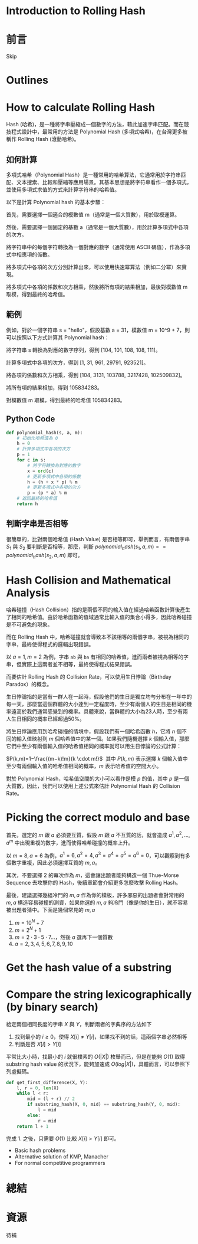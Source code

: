 # Introduction to Rolling Hash

# 前言
Skip
<br>

# Outlines

# How to calculate Rolling Hash
Hash (哈希)，是一種將字串壓縮成一個數字的方法，藉此加速字串匹配。而在競技程式設計中，最常用的方法是 Polynomial Hash (多項式哈希)，在台灣更多被稱作 Rolling Hash (滾動哈希)。

## 如何計算
多項式哈希（Polynomial Hash）是一種常用的哈希算法，它通常用於字符串匹配、文本搜索、比較和壓縮等應用場景。其基本思想是將字符串看作一個多項式，並使用多項式求值的方式來計算字符串的哈希值。

以下是計算 Polynomial hash 的基本步驟：

首先，需要選擇一個適合的模數值 m（通常是一個大質數），用於取模運算。

然後，需要選擇一個固定的基數 a（通常是一個大質數），用於計算多項式中各項的次方。

將字符串中的每個字符轉換為一個對應的數字（通常使用 ASCII 碼值），作為多項式中相應項的係數。

將多項式中各項的次方分別計算出來，可以使用快速冪算法（例如二分冪）來實現。

將多項式中各項的係數和次方相乘，然後將所有項的結果相加，最後對模數值 m 取模，得到最終的哈希值。

## 範例
例如，對於一個字符串 s = "hello"，假設基數 a = 31，模數值 m = 10^9 + 7，則可以按照以下方式計算其 Polynomial hash：

將字符串 s 轉換為對應的數字序列，得到 [104, 101, 108, 108, 111]。

計算多項式中各項的次方，得到 [1, 31, 961, 29791, 923521]。

將各項的係數和次方相乘，得到 [104, 3131, 103788, 3217428, 102509832]。

將所有項的結果相加，得到 105834283。

對模數值 m 取模，得到最終的哈希值 105834283。

## Python Code
```python
def polynomial_hash(s, a, m):
    # 初始化哈希值為 0
    h = 0
    # 計算多項式中各項的次方
    p = 1
    for c in s:
        # 將字符轉換為對應的數字
        x = ord(c)
        # 更新多項式中各項的係數
        h = (h + x * p) % m
        # 更新多項式中各項的次方
        p = (p * a) % m
    # 返回最終的哈希值
    return h
```

## 判斷字串是否相等
很簡單的，比對兩個哈希值 (Hash Value) 是否相等即可，舉例而言，有兩個字串 $S_1$ 與 $S_2$ 要判斷是否相等，那麼，判斷 $polynomial_hash(s_1, a, m) == polynomial_hash(s_2, a, m)$ 即可。

# Hash Collision and Mathematical Analysis
哈希碰撞（Hash Collision）指的是兩個不同的輸入值在經過哈希函數計算後產生了相同的哈希值。由於哈希函數的值域通常比輸入值的集合小得多，因此哈希碰撞是不可避免的現象。

而在 Rolling Hash 中，哈希碰撞就會導致本不該相等的兩個字串，被視為相同的字串，最終使得程式的邏輯出現錯誤。

以 $a=1, m=2$ 為例，字串 `ab` 與 `ba` 有相同的哈希值，進而兩者被視為相等的字串，但實際上這兩者並不相等，最終使得程式結果錯誤。

而要估計 Rolling Hash 的 Collision Rate，可以使用生日悖論（Birthday Paradox）的概念。

生日悖論指的是當有一群人在一起時，假設他們的生日是獨立均勻分布在一年中的每一天，那麼當這個群體的大小達到一定程度時，至少有兩個人的生日是相同的機率遠高於我們通常感覺到的機率。具體來說，當群體的大小為23人時，至少有兩人生日相同的概率已經超過50%。

將生日悖論應用到哈希碰撞的情境中，假設我們有一個哈希函數 $h$，它將 $n$ 個不同的輸入值映射到 $m$ 個哈希值中的某一個。如果我們隨機選擇 $k$ 個輸入值，那麼它們中至少有兩個輸入值的哈希值相同的概率就可以用生日悖論的公式計算：

$P(k,m)=1−\frac{(m−k)!m}{k \cdot m!}$
​
其中 $P(k, m)$ 表示選擇 $k$ 個輸入值中至少有兩個輸入值的哈希值相同的概率，$m$ 表示哈希值的空間大小。

對於 Polynomial Hash，哈希值空間的大小可以看作是模 $p$ 的值，其中 $p$ 是一個大質數。因此，我們可以使用上述公式來估計 Polynomial Hash 的 Collision Rate。

# Picking the correct modulo and base
首先，選定的 $m$ 跟 $a$ 必須要互質，假設 $m$ 跟 $a$ 不互質的話，就會造成 $a^1, a^2, ..., a^m$ 中出現重複的數字，進而使得哈希碰撞的概率上升。

以 $m=8, a=6$ 為例，$a^1=6, a^2=4, a^3=a^4=a^5=a^6=0$，可以觀察到有多個數字重複，因此必須選擇互質的 $m, a$。

其次，不要選擇 $2$ 的冪次作為 $m$，這會讓出題者能夠構造一個 Thue-Morse Sequence 去攻擊你的 Hash，後續章節會介紹更多怎麼攻擊 Rolling Hash。

最後，建議選擇幾組冷門的 $m, a$ 作為你的模板，許多邪惡的出題者會對常用的 $m, a$ 構造容易碰撞的測資，如果你選的 $m, a$ 夠冷門（像是你的生日），就不容易被出題者猜中。下面是幾個常見的 $m, a$
1. $m = 10^N+7$
2. $m = 2^N+1$
3. $m = 2 \cdot 3 \cdot 5 \cdot 7 ...$，然後 $a$ 選再下一個質數
4. $a = 2, 3, 4, 5, 6, 7, 8, 9, 10$

# Get the hash value of a substring

# Compare the string lexicographically (by binary search)
給定兩個相同長度的字串 $X$ 與 $Y$，判斷兩者的字典序的方法如下
1. 找到最小的 $i \geq 0$，使得 $X[i] \neq Y[i]$，如果找不到的話，這兩個字串必然相等
2. 判斷是否 $X[i] > Y[i]$

平常比大小時，找最小的 $i$ 就很樸素的 $O(|X|)$ 枚舉而已，但是在能夠 $O(1)$ 取得 substring hash value 的狀況下，能夠加速成 $O(log |X|)$，具體而言，可以參照下列虛擬碼。

```python
def get_first_difference(X, Y):
    l, r = 0, len(X)
    while l < r:
        mid = (l + r) // 2
        if substring_hash(X, 0, mid) == substring_hash(Y, 0, mid):
            l = mid
        else:
            r = mid
    return l + 1
```

完成 1. 之後，只需要 $O(1)$ 比較 $X[i] > Y[i]$ 即可。

- Basic hash problems
- Alternative solution of KMP, Manacher
- For normal competitive programmers

# 總結

# 資源

待補